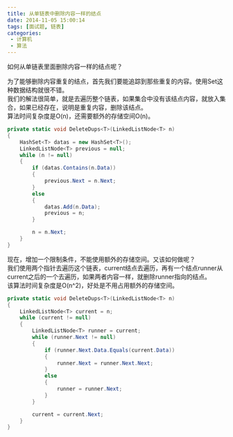 ```yaml
---
title: 从单链表中删除内容一样的结点
date: 2014-11-05 15:00:14
tags: [面试题, 链表]
categories:
 - 计算机
 - 算法
---
```

如何从单链表里面删除内容一样的结点呢？

为了能够删除内容重复的结点，首先我们要能追踪到那些重复的内容。使用Set这种数据结构就很不错。  
我们的解法很简单，就是去遍历整个链表，如果集合中没有该结点内容，就放入集合，如果已经存在，说明是重复内容，删除该结点。  
算法时间复杂度是O(n)，还需要额外的存储空间O(n)。  
``` csharp
private static void DeleteDups<T>(LinkedListNode<T> n)
{
    HashSet<T> datas = new HashSet<T>();
    LinkedListNode<T> previous = null;
    while (n != null)
    {
        if (datas.Contains(n.Data))
        {
            previous.Next = n.Next;
        }
        else
        {
            datas.Add(n.Data);
            previous = n;
        }

        n = n.Next;
    }
}
```

现在，增加一个限制条件，不能使用额外的存储空间。又该如何做呢？  
我们使用两个指针去遍历这个链表，current结点去遍历，再有一个结点runner从current之后的一个去遍历，如果两者内容一样，就删除runner指向的结点。  
该算法时间复杂度是O(n^2)，好处是不用占用额外的存储空间。  
``` csharp
private static void DeleteDups<T>(LinkedListNode<T> n)
{
    LinkedListNode<T> current = n;
    while (current != null)
    {
        LinkedListNode<T> runner = current;
        while (runner.Next != null)
        {
            if (runner.Next.Data.Equals(current.Data))
            {
                runner.Next = runner.Next.Next;
            }
            else
            {
                runner = runner.Next;
            }
        }

        current = current.Next;
    }
}
```